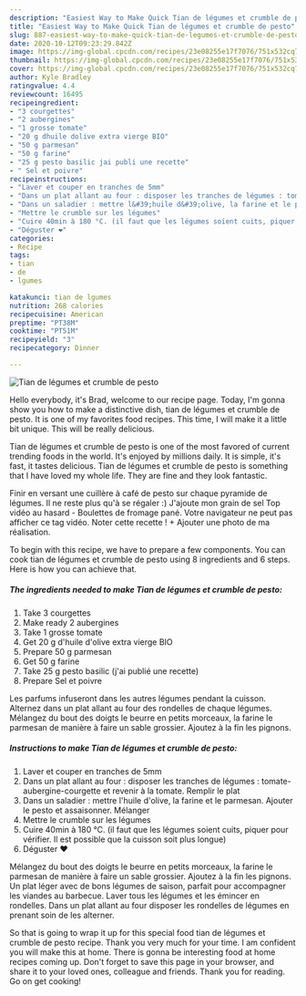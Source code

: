 ```yaml
---
description: "Easiest Way to Make Quick Tian de légumes et crumble de pesto"
title: "Easiest Way to Make Quick Tian de légumes et crumble de pesto"
slug: 887-easiest-way-to-make-quick-tian-de-legumes-et-crumble-de-pesto
date: 2020-10-12T09:23:29.842Z
image: https://img-global.cpcdn.com/recipes/23e08255e17f7076/751x532cq70/tian-de-legumes-et-crumble-de-pesto-photo-principale-de-la-recette.jpg
thumbnail: https://img-global.cpcdn.com/recipes/23e08255e17f7076/751x532cq70/tian-de-legumes-et-crumble-de-pesto-photo-principale-de-la-recette.jpg
cover: https://img-global.cpcdn.com/recipes/23e08255e17f7076/751x532cq70/tian-de-legumes-et-crumble-de-pesto-photo-principale-de-la-recette.jpg
author: Kyle Bradley
ratingvalue: 4.4
reviewcount: 16495
recipeingredient:
- "3 courgettes"
- "2 aubergines"
- "1 grosse tomate"
- "20 g dhuile dolive extra vierge BIO"
- "50 g parmesan"
- "50 g farine"
- "25 g pesto basilic jai publi une recette"
- " Sel et poivre"
recipeinstructions:
- "Laver et couper en tranches de 5mm"
- "Dans un plat allant au four : disposer les tranches de légumes : tomate-aubergine-courgette et revenir à la tomate. Remplir le plat"
- "Dans un saladier : mettre l&#39;huile d&#39;olive, la farine et le parmesan. Ajouter le pesto et assaisonner. Mélanger"
- "Mettre le crumble sur les légumes"
- "Cuire 40min à 180 °C. (il faut que les légumes soient cuits, piquer pour vérifier. Il est possible que la cuisson soit plus longue)"
- "Déguster ❤️"
categories:
- Recipe
tags:
- tian
- de
- lgumes

katakunci: tian de lgumes 
nutrition: 268 calories
recipecuisine: American
preptime: "PT38M"
cooktime: "PT51M"
recipeyield: "3"
recipecategory: Dinner

---
```



![Tian de légumes et crumble de pesto](https://img-global.cpcdn.com/recipes/23e08255e17f7076/751x532cq70/tian-de-legumes-et-crumble-de-pesto-photo-principale-de-la-recette.jpg)

Hello everybody, it's Brad, welcome to our recipe page. Today, I'm gonna show you how to make a distinctive dish, tian de légumes et crumble de pesto. It is one of my favorites food recipes. This time, I will make it a little bit unique. This will be really delicious.

Tian de légumes et crumble de pesto is one of the most favored of current trending foods in the world. It's enjoyed by millions daily. It is simple, it's fast, it tastes delicious. Tian de légumes et crumble de pesto is something that I have loved my whole life. They are fine and they look fantastic.

Finir en versant une cuillère à café de pesto sur chaque pyramide de légumes. Il ne reste plus qu&#39;à se régaler :) J&#39;ajoute mon grain de sel Top vidéo au hasard - Boulettes de fromage pané. Votre navigateur ne peut pas afficher ce tag vidéo. Noter cette recette ! + Ajouter une photo de ma réalisation.


To begin with this recipe, we have to prepare a few components. You can cook tian de légumes et crumble de pesto using 8 ingredients and 6 steps. Here is how you can achieve that.

<!--inarticleads1-->

##### The ingredients needed to make Tian de légumes et crumble de pesto:

1. Take 3 courgettes
1. Make ready 2 aubergines
1. Take 1 grosse tomate
1. Get 20 g d&#39;huile d&#39;olive extra vierge BIO
1. Prepare 50 g parmesan
1. Get 50 g farine
1. Take 25 g pesto basilic (j&#39;ai publié une recette)
1. Prepare  Sel et poivre


Les parfums infuseront dans les autres légumes pendant la cuisson. Alternez dans un plat allant au four des rondelles de chaque légumes. Mélangez du bout des doigts le beurre en petits morceaux, la farine le parmesan de manière à faire un sable grossier. Ajoutez à la fin les pignons. 

<!--inarticleads2-->

##### Instructions to make Tian de légumes et crumble de pesto:

1. Laver et couper en tranches de 5mm
1. Dans un plat allant au four : disposer les tranches de légumes : tomate-aubergine-courgette et revenir à la tomate. Remplir le plat
1. Dans un saladier : mettre l&#39;huile d&#39;olive, la farine et le parmesan. Ajouter le pesto et assaisonner. Mélanger
1. Mettre le crumble sur les légumes
1. Cuire 40min à 180 °C. (il faut que les légumes soient cuits, piquer pour vérifier. Il est possible que la cuisson soit plus longue)
1. Déguster ❤️


Mélangez du bout des doigts le beurre en petits morceaux, la farine le parmesan de manière à faire un sable grossier. Ajoutez à la fin les pignons. Un plat léger avec de bons légumes de saison, parfait pour accompagner les viandes au barbecue. Laver tous les légumes et les émincer en rondelles. Dans un plat allant au four disposer les rondelles de légumes en prenant soin de les alterner. 

So that is going to wrap it up for this special food tian de légumes et crumble de pesto recipe. Thank you very much for your time. I am confident you will make this at home. There is gonna be interesting food at home recipes coming up. Don't forget to save this page in your browser, and share it to your loved ones, colleague and friends. Thank you for reading. Go on get cooking!

